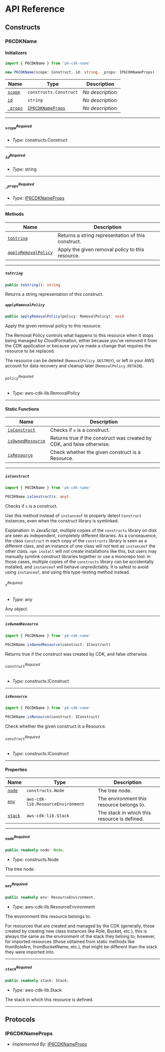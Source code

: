 # API Reference <a name="API Reference" id="api-reference"></a>

## Constructs <a name="Constructs" id="Constructs"></a>

### P6CDKName <a name="P6CDKName" id="p6-cdk-name.P6CDKName"></a>

#### Initializers <a name="Initializers" id="p6-cdk-name.P6CDKName.Initializer"></a>

```typescript
import { P6CDKName } from 'p6-cdk-name'

new P6CDKName(scope: Construct, id: string, _props: IP6CDKNameProps)
```

| **Name** | **Type** | **Description** |
| --- | --- | --- |
| <code><a href="#p6-cdk-name.P6CDKName.Initializer.parameter.scope">scope</a></code> | <code>constructs.Construct</code> | *No description.* |
| <code><a href="#p6-cdk-name.P6CDKName.Initializer.parameter.id">id</a></code> | <code>string</code> | *No description.* |
| <code><a href="#p6-cdk-name.P6CDKName.Initializer.parameter._props">_props</a></code> | <code><a href="#p6-cdk-name.IP6CDKNameProps">IP6CDKNameProps</a></code> | *No description.* |

---

##### `scope`<sup>Required</sup> <a name="scope" id="p6-cdk-name.P6CDKName.Initializer.parameter.scope"></a>

- *Type:* constructs.Construct

---

##### `id`<sup>Required</sup> <a name="id" id="p6-cdk-name.P6CDKName.Initializer.parameter.id"></a>

- *Type:* string

---

##### `_props`<sup>Required</sup> <a name="_props" id="p6-cdk-name.P6CDKName.Initializer.parameter._props"></a>

- *Type:* <a href="#p6-cdk-name.IP6CDKNameProps">IP6CDKNameProps</a>

---

#### Methods <a name="Methods" id="Methods"></a>

| **Name** | **Description** |
| --- | --- |
| <code><a href="#p6-cdk-name.P6CDKName.toString">toString</a></code> | Returns a string representation of this construct. |
| <code><a href="#p6-cdk-name.P6CDKName.applyRemovalPolicy">applyRemovalPolicy</a></code> | Apply the given removal policy to this resource. |

---

##### `toString` <a name="toString" id="p6-cdk-name.P6CDKName.toString"></a>

```typescript
public toString(): string
```

Returns a string representation of this construct.

##### `applyRemovalPolicy` <a name="applyRemovalPolicy" id="p6-cdk-name.P6CDKName.applyRemovalPolicy"></a>

```typescript
public applyRemovalPolicy(policy: RemovalPolicy): void
```

Apply the given removal policy to this resource.

The Removal Policy controls what happens to this resource when it stops
being managed by CloudFormation, either because you've removed it from the
CDK application or because you've made a change that requires the resource
to be replaced.

The resource can be deleted (`RemovalPolicy.DESTROY`), or left in your AWS
account for data recovery and cleanup later (`RemovalPolicy.RETAIN`).

###### `policy`<sup>Required</sup> <a name="policy" id="p6-cdk-name.P6CDKName.applyRemovalPolicy.parameter.policy"></a>

- *Type:* aws-cdk-lib.RemovalPolicy

---

#### Static Functions <a name="Static Functions" id="Static Functions"></a>

| **Name** | **Description** |
| --- | --- |
| <code><a href="#p6-cdk-name.P6CDKName.isConstruct">isConstruct</a></code> | Checks if `x` is a construct. |
| <code><a href="#p6-cdk-name.P6CDKName.isOwnedResource">isOwnedResource</a></code> | Returns true if the construct was created by CDK, and false otherwise. |
| <code><a href="#p6-cdk-name.P6CDKName.isResource">isResource</a></code> | Check whether the given construct is a Resource. |

---

##### `isConstruct` <a name="isConstruct" id="p6-cdk-name.P6CDKName.isConstruct"></a>

```typescript
import { P6CDKName } from 'p6-cdk-name'

P6CDKName.isConstruct(x: any)
```

Checks if `x` is a construct.

Use this method instead of `instanceof` to properly detect `Construct`
instances, even when the construct library is symlinked.

Explanation: in JavaScript, multiple copies of the `constructs` library on
disk are seen as independent, completely different libraries. As a
consequence, the class `Construct` in each copy of the `constructs` library
is seen as a different class, and an instance of one class will not test as
`instanceof` the other class. `npm install` will not create installations
like this, but users may manually symlink construct libraries together or
use a monorepo tool: in those cases, multiple copies of the `constructs`
library can be accidentally installed, and `instanceof` will behave
unpredictably. It is safest to avoid using `instanceof`, and using
this type-testing method instead.

###### `x`<sup>Required</sup> <a name="x" id="p6-cdk-name.P6CDKName.isConstruct.parameter.x"></a>

- *Type:* any

Any object.

---

##### `isOwnedResource` <a name="isOwnedResource" id="p6-cdk-name.P6CDKName.isOwnedResource"></a>

```typescript
import { P6CDKName } from 'p6-cdk-name'

P6CDKName.isOwnedResource(construct: IConstruct)
```

Returns true if the construct was created by CDK, and false otherwise.

###### `construct`<sup>Required</sup> <a name="construct" id="p6-cdk-name.P6CDKName.isOwnedResource.parameter.construct"></a>

- *Type:* constructs.IConstruct

---

##### `isResource` <a name="isResource" id="p6-cdk-name.P6CDKName.isResource"></a>

```typescript
import { P6CDKName } from 'p6-cdk-name'

P6CDKName.isResource(construct: IConstruct)
```

Check whether the given construct is a Resource.

###### `construct`<sup>Required</sup> <a name="construct" id="p6-cdk-name.P6CDKName.isResource.parameter.construct"></a>

- *Type:* constructs.IConstruct

---

#### Properties <a name="Properties" id="Properties"></a>

| **Name** | **Type** | **Description** |
| --- | --- | --- |
| <code><a href="#p6-cdk-name.P6CDKName.property.node">node</a></code> | <code>constructs.Node</code> | The tree node. |
| <code><a href="#p6-cdk-name.P6CDKName.property.env">env</a></code> | <code>aws-cdk-lib.ResourceEnvironment</code> | The environment this resource belongs to. |
| <code><a href="#p6-cdk-name.P6CDKName.property.stack">stack</a></code> | <code>aws-cdk-lib.Stack</code> | The stack in which this resource is defined. |

---

##### `node`<sup>Required</sup> <a name="node" id="p6-cdk-name.P6CDKName.property.node"></a>

```typescript
public readonly node: Node;
```

- *Type:* constructs.Node

The tree node.

---

##### `env`<sup>Required</sup> <a name="env" id="p6-cdk-name.P6CDKName.property.env"></a>

```typescript
public readonly env: ResourceEnvironment;
```

- *Type:* aws-cdk-lib.ResourceEnvironment

The environment this resource belongs to.

For resources that are created and managed by the CDK
(generally, those created by creating new class instances like Role, Bucket, etc.),
this is always the same as the environment of the stack they belong to;
however, for imported resources
(those obtained from static methods like fromRoleArn, fromBucketName, etc.),
that might be different than the stack they were imported into.

---

##### `stack`<sup>Required</sup> <a name="stack" id="p6-cdk-name.P6CDKName.property.stack"></a>

```typescript
public readonly stack: Stack;
```

- *Type:* aws-cdk-lib.Stack

The stack in which this resource is defined.

---




## Protocols <a name="Protocols" id="Protocols"></a>

### IP6CDKNameProps <a name="IP6CDKNameProps" id="p6-cdk-name.IP6CDKNameProps"></a>

- *Implemented By:* <a href="#p6-cdk-name.IP6CDKNameProps">IP6CDKNameProps</a>



